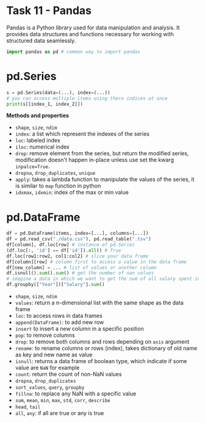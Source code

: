 # Task 11 - Pandas

Pandas is a Python library used for data manipulation and analysis. It provides data structures and functions necessary for working with structured data seamlessly.

```python
import pandas as pd # common way to import pandas
```

# pd.Series

```python
s = pd.Series(data=(...), index=(...))
# you can access multiple items using there indices at once
print(s[[index_1, index_2]])
```

**Methods and properties**

- `shape`, `size`, `ndim`
- `index`: a list which represent the indexes of the series
- `loc`: labeled index
- `iloc`: numerical index
- `drop`: remove element from the series, but return the modified series, modification doesn't happen in-place unless use set the kwarg `inpalce=True`.
- `dropna`, `drop_duplicates`, `unique`
- `apply`: takes a lambda function to manipulate the values of the series, it is similar to `map` function in python
- `idxmax`, `idxmin`: index of the max or min value

# pd.DataFrame

```python
df = pd.DataFrame(items, index=[...], columns=[...])
df = pd.read_csv("./data.csv"), pd.read_table(".tsv")
df[column], df.loc[row] # instance of pd.Series
(df.loc[:, 'id'] == df['id']).all() # True
df.loc[row1:row2, col1:col2] # slice your data frame
df[column][row] # column first to access a value in the data frame
df[new_column] = ... # list of values or another column
df.isnull().sum().sum() # get the number of nan values
# imagine a data in which we want to get the sum of all salary spent in every year
df.groupby(["Year"])["Salary"].sum()
```

- `shape`, `size`, `ndim`
- `values`: return a n-dimensional list with the same shape as the data frame
- `loc`: to access rows in data frames
- `append(DataFrame)`: to add new row
- `insert`  to insert a new column in a specific position
- `pop`: to remove columns
- `drop`: to remove both columns and rows depending on `axis` argument
- `rename`: to rename columns or rows (index), takes dictionary of old name as key and new name as value
- `isnull`: returns a data frame of boolean type, which indicate if some value are `NaN` for example
- `count`: return the count of non-NaN values
- `dropna`, `drop_duplicates`
- `sort_values`, `query`, `groupby`
- `fillna`: to replace any NaN with a specific value
- `sum`, `mean`, `min`, `max`, `std`, `corr`, `describe`
- `head`, `tail`
- `all`, `any`: if all are true or any is true